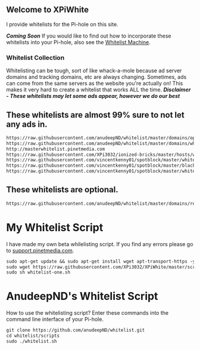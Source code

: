 ## Welcome to XPiWhite

I provide whitelists for the Pi-hole on this site.


***Coming Soon***
If you would like to find out how to incorporate these whitelists into your Pi-hole, also see the [Whitelist Machine](http://wm.pinetmedia.com). 


### Whitelist Collection

Whitelisting can be tough, sort of like whack-a-mole because ad server domains and tracking domains, etc are always changing.
Sometimes, ads can come from the same servers as the website you're actually on! This makes it very hard to create a whitelist that works ALL the time.
***Disclaimer - These whitelists may let some ads appear, however we do our best***


## These whitelists are almost 99% sure to not let any ads in.
```Markdown
https://raw.githubusercontent.com/anudeepND/whitelist/master/domains/optional-list.txt
https://raw.githubusercontent.com/anudeepND/whitelist/master/domains/whitelist.txt
http://masterwhitelist.pinetmedia.com
https://raw.githubusercontent.com/XPi3032/ionized-bricks/master/hosts/whitelisting/whitelist.txt
https://raw.githubusercontent.com/vincentkenny01/spotblock/master/whitelist
https://raw.githubusercontent.com/vincentkenny01/spotblock/master/black.list
https://raw.githubusercontent.com/vincentkenny01/spotblock/master/whitelist
```


## These whitelists are optional.
```Markdown
https://raw.githubusercontent.com/anudeepND/whitelist/master/domains/referral-sites.txt
```

# My Whitelist Script

I have made my own beta whilelisting script. If you find any errors please go to [support.pinetmedia.com](http://support.pinetmedia.com).
```Markdown
sudo apt-get update && sudo apt-get install wget apt-transport-https -y
sudo wget https://raw.githubusercontent.com/XPi3032/XPiWhite/master/scripts/whitelist-one.sh
sudo sh whitelist-one.sh
```


# AnudeepND's Whitelist Script

How to use the whitelisting script? Enter these commands into the command line interface of your Pi-hole.
```Markdown
git clone https://github.com/anudeepND/whitelist.git
cd whitelist/scripts
sudo ./whitelist.sh
```
